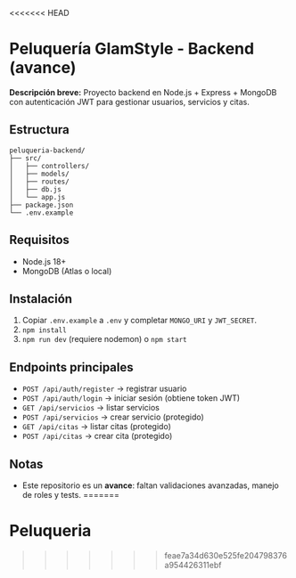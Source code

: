 <<<<<<< HEAD
# Peluquería GlamStyle - Backend (avance)

**Descripción breve:** Proyecto backend en Node.js + Express + MongoDB con autenticación JWT para gestionar usuarios, servicios y citas.

## Estructura
```
peluqueria-backend/
├── src/
│   ├── controllers/
│   ├── models/
│   ├── routes/
│   ├── db.js
│   └── app.js
├── package.json
└── .env.example
```

## Requisitos
- Node.js 18+
- MongoDB (Atlas o local)

## Instalación
1. Copiar `.env.example` a `.env` y completar `MONGO_URI` y `JWT_SECRET`.
2. `npm install`
3. `npm run dev` (requiere nodemon) o `npm start`

## Endpoints principales
- `POST /api/auth/register` → registrar usuario
- `POST /api/auth/login` → iniciar sesión (obtiene token JWT)
- `GET /api/servicios` → listar servicios
- `POST /api/servicios` → crear servicio (protegido)
- `GET /api/citas` → listar citas (protegido)
- `POST /api/citas` → crear cita (protegido)

## Notas
- Este repositorio es un **avance**: faltan validaciones avanzadas, manejo de roles y tests.
=======
# Peluqueria
>>>>>>> feae7a34d630e525fe204798376a954426311ebf
